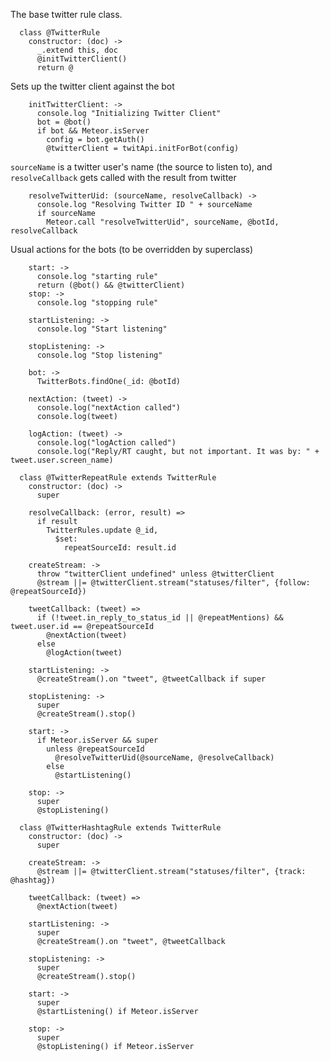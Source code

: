 The base twitter rule class.

      class @TwitterRule
        constructor: (doc) ->
          _.extend this, doc
          @initTwitterClient()
          return @

Sets up the twitter client against the bot

        initTwitterClient: ->
          console.log "Initializing Twitter Client"
          bot = @bot()
          if bot && Meteor.isServer
            config = bot.getAuth()
            @twitterClient = twitApi.initForBot(config)

`sourceName` is a twitter user's name (the source to listen to), and `resolveCallback` gets called with the result from twitter

        resolveTwitterUid: (sourceName, resolveCallback) ->
          console.log "Resolving Twitter ID " + sourceName
          if sourceName
            Meteor.call "resolveTwitterUid", sourceName, @botId, resolveCallback

Usual actions for the bots (to be overridden by superclass)

        start: ->
          console.log "starting rule"
          return (@bot() && @twitterClient)
        stop: ->
          console.log "stopping rule"

        startListening: ->
          console.log "Start listening"

        stopListening: ->
          console.log "Stop listening"

        bot: ->
          TwitterBots.findOne(_id: @botId)

        nextAction: (tweet) ->
          console.log("nextAction called")
          console.log(tweet)

        logAction: (tweet) ->
          console.log("logAction called")
          console.log("Reply/RT caught, but not important. It was by: " + tweet.user.screen_name)

      class @TwitterRepeatRule extends TwitterRule
        constructor: (doc) ->
          super

        resolveCallback: (error, result) =>
          if result
            TwitterRules.update @_id,
              $set:
                repeatSourceId: result.id

        createStream: ->
          throw "twitterClient undefined" unless @twitterClient
          @stream ||= @twitterClient.stream("statuses/filter", {follow: @repeatSourceId})

        tweetCallback: (tweet) =>
          if (!tweet.in_reply_to_status_id || @repeatMentions) && tweet.user.id == @repeatSourceId
            @nextAction(tweet)
          else
            @logAction(tweet)

        startListening: ->
          @createStream().on "tweet", @tweetCallback if super

        stopListening: ->
          super
          @createStream().stop()

        start: ->
          if Meteor.isServer && super
            unless @repeatSourceId
              @resolveTwitterUid(@sourceName, @resolveCallback)
            else
              @startListening()

        stop: ->
          super
          @stopListening()

      class @TwitterHashtagRule extends TwitterRule
        constructor: (doc) ->
          super

        createStream: ->
          @stream ||= @twitterClient.stream("statuses/filter", {track: @hashtag})

        tweetCallback: (tweet) =>
          @nextAction(tweet)

        startListening: ->
          super
          @createStream().on "tweet", @tweetCallback

        stopListening: ->
          super
          @createStream().stop()

        start: ->
          super
          @startListening() if Meteor.isServer

        stop: ->
          super
          @stopListening() if Meteor.isServer
